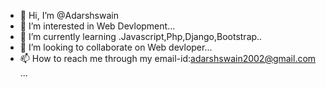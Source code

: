 - 👋 Hi, I’m @Adarshswain
- 👀 I’m interested in Web Devlopment...
- 🌱 I’m currently learning .Javascript,Php,Django,Bootstrap..
- 💞️ I’m looking to collaborate on  Web devloper...
- 📫 How to reach me through my email-id:adarshswain2002@gmail.com ...

<!---
Adarshswain/Adarshswain is a ✨ special ✨ repository because its Contains all the Baic project of Html,Css,Javascript,Php,Django you need to devlop During Your Practices for a good devloper and all the codes contain breif description about how to use and how to  implement it. It was the best reprositaory to start with basic devloping sites.

--->
